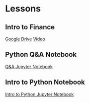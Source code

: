 # Lessons

## Intro to Finance
[Google Drive](https://drive.google.com/file/d/1efekMAOfE4-qlsS_VH2pC4-G_wEfZkoK/view?usp=sharing)
[Video](https://www.youtube.com/watch?v=PLKzW3tV5lU&t=57s)

## Python Q&A Notebook
[Q&A Jupyter Notebook](Q&A.ipynb)

## Intro to Python Notebook
[Intro to Python Jupyter Notebook](Intro_to_Python.ipynb)
